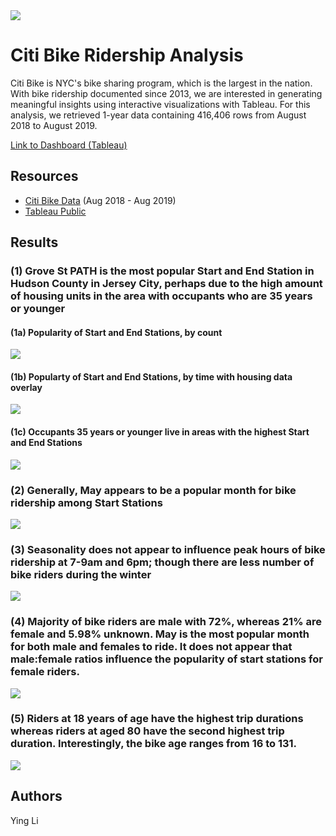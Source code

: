 <img src="https://images.unsplash.com/photo-1546014216-0ffcd51e2b6e?ixlib=rb-1.2.1&ixid=eyJhcHBfaWQiOjEyMDd9&auto=format&fit=crop&w=750&q=80">

# Citi Bike Ridership Analysis
Citi Bike is NYC's bike sharing program, which is the largest in the nation. With bike ridership documented since 2013, we are interested in generating meaningful insights using interactive visualizations with Tableau. For this analysis, we retrieved 1-year data containing 416,406 rows from August 2018 to August 2019.

[Link to Dashboard (Tableau)](https://public.tableau.com/views/CitiBikeAnalysis_15632169774590/Top10start?:embed=y&:display_count=yes&publish=yes&:origin=viz_share_link) 

## Resources 
- [Citi Bike Data](https://www.citibikenyc.com/system-data) (Aug 2018 - Aug 2019) 
- [Tableau Public](https://public.tableau.com/en-us/s/)

## Results 

### (1) Grove St PATH is the most popular Start and End Station in Hudson County in Jersey City, perhaps due to the high amount of housing units in the area with occupants who are 35 years or younger

#### (1a) Popularity of Start and End Stations, by count
<img src="https://github.com/ying-li-python/citi-bike/blob/master/Images/station-dashboard.png">

#### (1b) Popularty of Start and End Stations, by time with housing data overlay
<img src="https://github.com/ying-li-python/citi-bike/blob/master/Images/locations-with-time.png?raw=true">

#### (1c) Occupants 35 years or younger live in areas with the highest Start and End Stations
<img src="https://github.com/ying-li-python/citi-bike/blob/master/Images/location-popularity.png?raw=true">

### (2) Generally, May appears to be a popular month for bike ridership among Start Stations 
<img src="https://github.com/ying-li-python/citi-bike/blob/master/Images/station-popularity.png?raw=true">

### (3) Seasonality does not appear to influence peak hours of bike ridership at 7-9am and 6pm; though there are less number of bike riders during the winter 
<img src="https://github.com/ying-li-python/citi-bike/blob/master/Images/peak-hours.png?raw=true">

### (4) Majority of bike riders are male with 72%, whereas 21% are female and 5.98% unknown. May is the most popular month for both male and females to ride. It does not appear that male:female ratios influence the popularity of start stations for female riders.
<img src="https://github.com/ying-li-python/citi-bike/blob/master/Images/gender-analysis.png?raw=true">

### (5) Riders at 18 years of age have the highest trip durations whereas riders at aged 80 have the second highest trip duration. Interestingly, the bike age ranges from 16 to 131.
<img src="https://github.com/ying-li-python/citi-bike/blob/master/Images/trip-duration.png?raw=true">

## Authors
Ying Li

